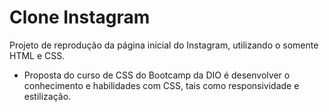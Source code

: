 # Clone Instagram

Projeto de reprodução da página inicial do Instagram, utilizando o somente HTML e CSS. 

- Proposta do curso de CSS do Bootcamp da DIO é desenvolver o conhecimento e habilidades com CSS, tais como responsividade e estilização.

